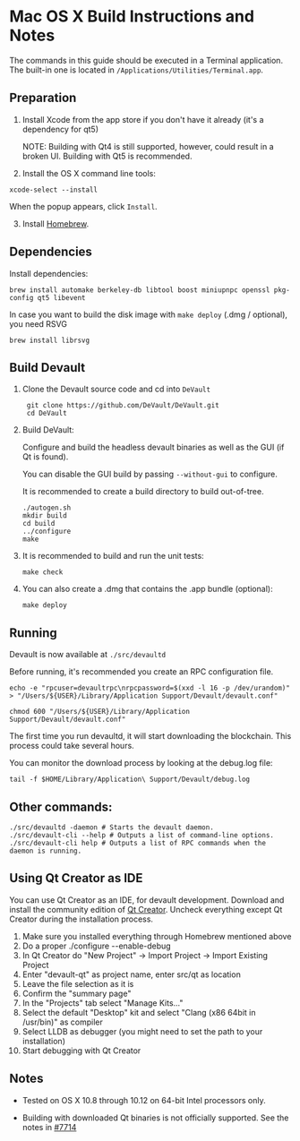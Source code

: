 Mac OS X Build Instructions and Notes
====================================
The commands in this guide should be executed in a Terminal application.
The built-in one is located in `/Applications/Utilities/Terminal.app`.

Preparation
-----------

1.  Install Xcode from the app store if you don't have it already (it's a dependency for qt5)

    NOTE: Building with Qt4 is still supported, however, could result in a broken UI. Building with Qt5 is recommended.

2.  Install the OS X command line tools:

`xcode-select --install`

When the popup appears, click `Install`.

3.  Install [Homebrew](http://brew.sh).

Dependencies
----------------------

Install dependencies:

    brew install automake berkeley-db libtool boost miniupnpc openssl pkg-config qt5 libevent

In case you want to build the disk image with `make deploy` (.dmg / optional), you need RSVG

    brew install librsvg

Build Devault
-----------------

1. Clone the Devault source code and cd into `DeVault`

        git clone https://github.com/DeVault/DeVault.git
        cd DeVault

2.  Build DeVault:

    Configure and build the headless devault binaries as well as the GUI (if Qt is found).

    You can disable the GUI build by passing `--without-gui` to configure.

    It is recommended to create a build directory to build out-of-tree. 

        ./autogen.sh
        mkdir build
        cd build
        ../configure
        make

3.  It is recommended to build and run the unit tests:

        make check

4.  You can also create a .dmg that contains the .app bundle (optional):

        make deploy

Running
-------

Devault is now available at `./src/devaultd`

Before running, it's recommended you create an RPC configuration file.

    echo -e "rpcuser=devaultrpc\nrpcpassword=$(xxd -l 16 -p /dev/urandom)" > "/Users/${USER}/Library/Application Support/Devault/devault.conf"

    chmod 600 "/Users/${USER}/Library/Application Support/Devault/devault.conf"

The first time you run devaultd, it will start downloading the blockchain. This process could take several hours.

You can monitor the download process by looking at the debug.log file:

    tail -f $HOME/Library/Application\ Support/Devault/debug.log

Other commands:
-------

    ./src/devaultd -daemon # Starts the devault daemon.
    ./src/devault-cli --help # Outputs a list of command-line options.
    ./src/devault-cli help # Outputs a list of RPC commands when the daemon is running.

Using Qt Creator as IDE
------------------------
You can use Qt Creator as an IDE, for devault development.
Download and install the community edition of [Qt Creator](https://www.qt.io/download/).
Uncheck everything except Qt Creator during the installation process.

1. Make sure you installed everything through Homebrew mentioned above
2. Do a proper ./configure --enable-debug
3. In Qt Creator do "New Project" -> Import Project -> Import Existing Project
4. Enter "devault-qt" as project name, enter src/qt as location
5. Leave the file selection as it is
6. Confirm the "summary page"
7. In the "Projects" tab select "Manage Kits..."
8. Select the default "Desktop" kit and select "Clang (x86 64bit in /usr/bin)" as compiler
9. Select LLDB as debugger (you might need to set the path to your installation)
10. Start debugging with Qt Creator

Notes
-----

* Tested on OS X 10.8 through 10.12 on 64-bit Intel processors only.

* Building with downloaded Qt binaries is not officially supported. See the notes in [#7714](https://github.com/devault/devault/issues/7714)
